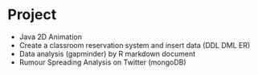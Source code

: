 # Project
- Java 2D Animation
- Create a classroom reservation system and insert data (DDL DML ER)
- Data analysis (gapminder)  by R markdown document
- Rumour Spreading Analysis on Twitter (mongoDB)
